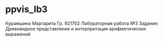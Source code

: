 # ppvis_lb3
Курамшина Маргарита
Гр. 921702 
Лабораторная работа №3 
Задание: Древовидное представление и интерпритация арифметических выражений
